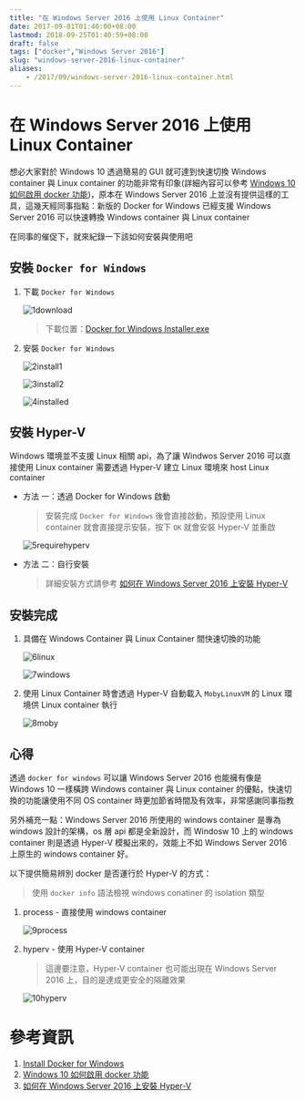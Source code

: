 ```yaml
---
title: "在 Windows Server 2016 上使用 Linux Container"
date: 2017-09-01T01:40:00+08:00
lastmod: 2018-09-25T01:40:59+08:00
draft: false
tags: ["docker","Windows Server 2016"]
slug: "windows-server-2016-linux-container"
aliases:
    - /2017/09/windows-server-2016-linux-container.html
---
```

# 在 Windows Server 2016 上使用 Linux Container
想必大家對於 Windows 10 透過簡易的 GUI 就可達到快速切換 Windows container 與 Linux container 的功能非常有印象(詳細內容可以參考 [Windows 10 如何啟用 docker 功能](https://blog.yowko.com/2017/05/windows-10-docker.html))，原本在 Windows Server 2016 上並沒有提供這樣的工具，這幾天經同事指點：新版的 Docker for Windows 已經支援 Windows Server 2016 可以快速轉換 Windows container 與 Linux container

在同事的催促下，就來紀錄一下該如何安裝與使用吧

## 安裝 `Docker for Windows`

1.  下載 `Docker for Windows`

    ![1download](https://user-images.githubusercontent.com/3851540/29936634-832f318a-8eb5-11e7-9444-fc32d767e153.png)

    > 下載位置：[Docker for Windows Installer.exe](https://download.docker.com/win/stable/Docker%20for%20Windows%20Installer.exe)

2.  安裝 `Docker for Windows`

    ![2install1](https://user-images.githubusercontent.com/3851540/29936633-832e7768-8eb5-11e7-8a65-b02b4834549b.png)

    ![3install2](https://user-images.githubusercontent.com/3851540/29936632-83274538-8eb5-11e7-887c-d174d4646251.png)

    ![4installed](https://user-images.githubusercontent.com/3851540/29936635-8330400c-8eb5-11e7-9033-f2470684d793.png)

## 安裝 Hyper-V

Windows 環境並不支援 Linux 相關 api，為了讓 Windwos Server 2016 可以直接使用 Linux container 需要透過 Hyper-V 建立 Linux 環境來 host Linux container

*   方法 一：透過 Docker for Windows 啟動

    > 安裝完成 `Docker for Windows` 後會直接啟動，預設使用 Linux container 就會直接提示安裝，按下 `OK` 就會安裝 Hyper-V 並重啟

    ![5requirehyperv](https://user-images.githubusercontent.com/3851540/29936637-83580506-8eb5-11e7-9864-a0b9d8e64440.png)

*   方法 二：自行安裝

    > 詳細安裝方式請參考 [如何在 Windows Server 2016 上安裝 Hyper-V](https://blog.yowko.com/2017/05/windows-server-2016-hyper-v.html)

## 安裝完成

1.  具備在 Windows Container 與 Linux Container 間快速切換的功能

    ![6linux](https://user-images.githubusercontent.com/3851540/29936636-8357e274-8eb5-11e7-8642-cf4b874cf403.png)

    ![7windows](https://user-images.githubusercontent.com/3851540/29936641-845849e8-8eb5-11e7-93f1-664f96df1901.png)

2.  使用 Linux Container 時會透過 Hyper-V 自動載入 `MobyLinuxVM` 的 Linux 環境供 Linux container 執行

    ![8moby](https://user-images.githubusercontent.com/3851540/29936638-8362aa38-8eb5-11e7-83e7-71dcd85d560f.png)

## 心得

透過 `docker for windows` 可以讓 Windows Server 2016 也能擁有像是 Windows 10 一樣橫跨 Windows container 與 Linux container 的優點，快速切換的功能讓使用不同 OS container 時更加節省時間及有效率，非常感謝同事指教

另外補充一點：Windows Server 2016 所使用的 windows container 是專為 windows 設計的架構，os 層 api 都是全新設計，而 Windosw 10 上的 windows container 則是透過 Hyper-V 模擬出來的，效能上不如 Windows Server 2016 上原生的 windows container 好。

以下提供簡易辨別 docker 是否運行於 Hyper-V 的方式：

> 使用 `docker info` 語法檢視 windows conatiner 的 isolation 類型

1.  process - 直接使用 windows container

    ![9process](https://user-images.githubusercontent.com/3851540/29936639-83672450-8eb5-11e7-9200-d368cb36ddb1.png)

2.  hyperv - 使用 Hyper-V container

    > 這邊要注意，Hyper-V container 也可能出現在 Windows Server 2016 上，目的是達成更安全的隔離效果

    ![10hyperv](https://user-images.githubusercontent.com/3851540/29936640-839f5c26-8eb5-11e7-8907-e18f13c0cc91.png)

# 參考資訊

1.  [Install Docker for Windows](https://docs.docker.com/docker-for-windows/install/)
2.  [Windows 10 如何啟用 docker 功能](https://blog.yowko.com/2017/05/windows-10-docker.html)
3.  [如何在 Windows Server 2016 上安裝 Hyper-V](https://blog.yowko.com/2017/05/windows-server-2016-hyper-v.html)
